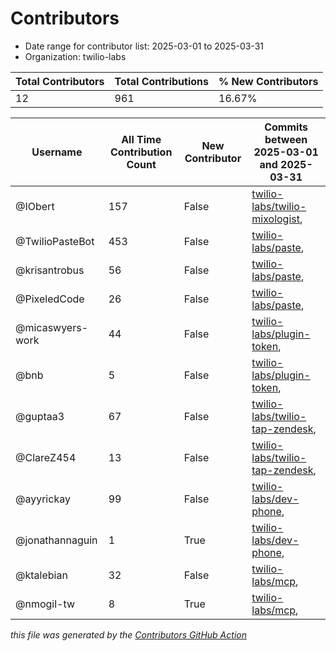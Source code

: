 # Contributors

- Date range for contributor list:  2025-03-01 to 2025-03-31
- Organization: twilio-labs

| Total Contributors | Total Contributions | % New Contributors |
| --- | --- | --- |
| 12 | 961 | 16.67% |

| Username | All Time Contribution Count | New Contributor | Commits between 2025-03-01 and 2025-03-31 |
| --- | --- | --- | --- |
| @IObert | 157 | False | [twilio-labs/twilio-mixologist](https://github.com/twilio-labs/twilio-mixologist/commits?author=IObert&since=2025-03-01&until=2025-03-31),  |
| @TwilioPasteBot | 453 | False | [twilio-labs/paste](https://github.com/twilio-labs/paste/commits?author=TwilioPasteBot&since=2025-03-01&until=2025-03-31),  |
| @krisantrobus | 56 | False | [twilio-labs/paste](https://github.com/twilio-labs/paste/commits?author=krisantrobus&since=2025-03-01&until=2025-03-31),  |
| @PixeledCode | 26 | False | [twilio-labs/paste](https://github.com/twilio-labs/paste/commits?author=PixeledCode&since=2025-03-01&until=2025-03-31),  |
| @micaswyers-work | 44 | False | [twilio-labs/plugin-token](https://github.com/twilio-labs/plugin-token/commits?author=micaswyers-work&since=2025-03-01&until=2025-03-31),  |
| @bnb | 5 | False | [twilio-labs/plugin-token](https://github.com/twilio-labs/plugin-token/commits?author=bnb&since=2025-03-01&until=2025-03-31),  |
| @guptaa3 | 67 | False | [twilio-labs/twilio-tap-zendesk](https://github.com/twilio-labs/twilio-tap-zendesk/commits?author=guptaa3&since=2025-03-01&until=2025-03-31),  |
| @ClareZ454 | 13 | False | [twilio-labs/twilio-tap-zendesk](https://github.com/twilio-labs/twilio-tap-zendesk/commits?author=ClareZ454&since=2025-03-01&until=2025-03-31),  |
| @ayyrickay | 99 | False | [twilio-labs/dev-phone](https://github.com/twilio-labs/dev-phone/commits?author=ayyrickay&since=2025-03-01&until=2025-03-31),  |
| @jonathannaguin | 1 | True | [twilio-labs/dev-phone](https://github.com/twilio-labs/dev-phone/commits?author=jonathannaguin&since=2025-03-01&until=2025-03-31),  |
| @ktalebian | 32 | False | [twilio-labs/mcp](https://github.com/twilio-labs/mcp/commits?author=ktalebian&since=2025-03-01&until=2025-03-31),  |
| @nmogil-tw | 8 | True | [twilio-labs/mcp](https://github.com/twilio-labs/mcp/commits?author=nmogil-tw&since=2025-03-01&until=2025-03-31),  |

 _this file was generated by the [Contributors GitHub Action](https://github.com/github/contributors)_
